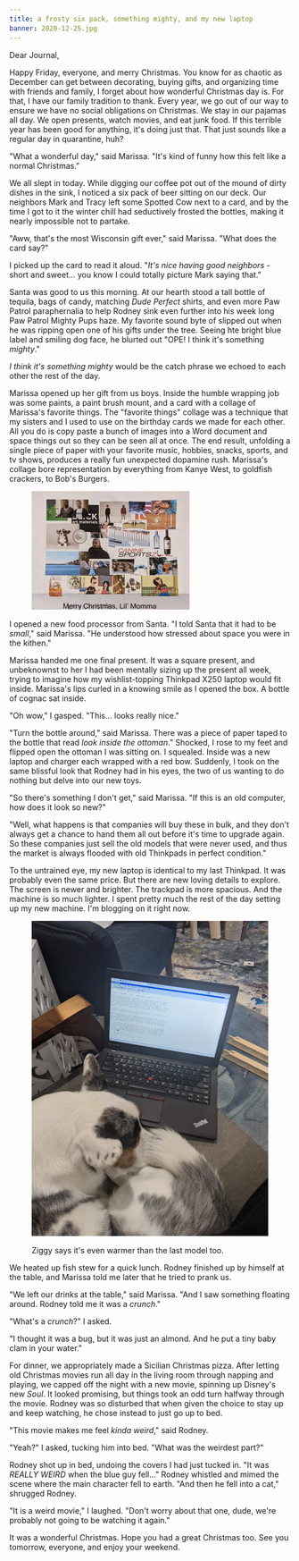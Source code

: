 ```yaml
---
title: a frosty six pack, something mighty, and my new laptop
banner: 2020-12-25.jpg
---
```


Dear Journal,

Happy Friday, everyone, and merry Christmas.  You know for as chaotic
as December can get between decorating, buying gifts, and organizing
time with friends and family, I forget about how wonderful Christmas
day is.  For that, I have our family tradition to thank.  Every year,
we go out of our way to ensure we have no social obligations on
Christmas.  We stay in our pajamas all day.  We open presents, watch
movies, and eat junk food.  If this terrible year has been good for
anything, it's doing just that.  That just sounds like a regular day
in quarantine, huh?

"What a wonderful day," said Marissa.  "It's kind of funny how this
felt like a normal Christmas."

We all slept in today.  While digging our coffee pot out of the mound
of dirty dishes in the sink, I noticed a six pack of beer sitting on
our deck.  Our neighbors Mark and Tracy left some Spotted Cow next to
a card, and by the time I got to it the winter chill had seductively
frosted the bottles, making it nearly impossible not to partake.

"Aww, that's the most Wisconsin gift ever," said Marissa.  "What does
the card say?"

I picked up the card to read it aloud.  "_It's nice having good
neighbors_ - short and sweet... you know I could totally picture Mark
saying that."

Santa was good to us this morning.  At our hearth stood a tall bottle
of tequila, bags of candy, matching _Dude Perfect_ shirts, and even
more Paw Patrol paraphernalia to help Rodney sink even further into
his week long Paw Patrol Mighty Pups haze.  My favorite sound byte of
slipped out when he was ripping open one of his gifts under the tree.
Seeing hte bright blue label and smiling dog face, he blurted out
"OPE!  I think it's something _mighty_."

_I think it's something mighty_ would be the catch phrase we echoed to
each other the rest of the day.

Marissa opened up her gift from us boys.  Inside the humble wrapping
job was some paints, a paint brush mount, and a card with a collage of
Marissa's favorite things.  The "favorite things" collage was a
technique that my sisters and I used to use on the birthday cards we
made for each other.  All you do is copy paste a bunch of images into
a Word document and space things out so they can be seen all at once.
The end result, unfolding a single piece of paper with your favorite
music, hobbies, snacks, sports, and tv shows, produces a really fun
unexpected dopamine rush.  Marissa's collage bore representation by
everything from Kanye West, to goldfish crackers, to Bob's Burgers.

<figure>
<a href="/images/2020-12-25-collage.png">
<img alt="2020 12 25 collage" src="/images/2020-12-25-collage.png"/>
</a>
</figure>

I opened a new food processor from Santa.  "I told Santa that it had
to be _small_," said Marissa.  "He understood how stressed about space
you were in the kithen."

Marissa handed me one final present.  It was a square present, and
unbeknownst to her I had been mentally sizing up the present all week,
trying to imagine how my wishlist-topping Thinkpad X250 laptop would
fit inside.  Marissa's lips curled in a knowing smile as I opened the
box.  A bottle of cognac sat inside.

"Oh wow," I gasped.  "This... looks really nice."

"Turn the bottle around," said Marissa.  There was a piece of paper
taped to the bottle that read _look inside the ottoman_."  Shocked, I
rose to my feet and flipped open the ottoman I was sitting on.  I
squealed.  Inside was a new laptop and charger each wrapped with a red
bow.  Suddenly, I took on the same blissful look that Rodney had in
his eyes, the two of us wanting to do nothing but delve into our new
toys.

"So there's something I don't get," said Marissa.  "If this is an old
computer, how does it look so new?"

"Well, what happens is that companies will buy these in bulk, and they
don't always get a chance to hand them all out before it's time to
upgrade again.  So these companies just sell the old models that were
never used, and thus the market is always flooded with old Thinkpads
in perfect condition."

To the untrained eye, my new laptop is identical to my last Thinkpad.
It was probably even the same price.  But there are new loving details
to explore.  The screen is newer and brighter.  The trackpad is more
spacious.  And the machine is so much lighter.  I spent pretty much
the rest of the day setting up my new machine.  I'm blogging on it
right now.

<figure>
<a href="/images/2020-12-25-laptop.jpg">
<img alt="2020 12 25 laptop" src="/images/2020-12-25-laptop.jpg"/>
</a>
<figcaption>
<p>Ziggy says it's even warmer than the last model too.</p>
</figcaption>
</figure>

We heated up fish stew for a quick lunch.  Rodney finished up by
himself at the table, and Marissa told me later that he tried to prank
us.

"We left our drinks at the table," said Marissa.  "And I saw something
floating around.  Rodney told me it was a _crunch_."

"What's a _crunch_?" I asked.

"I thought it was a bug, but it was just an almond.  And he put a tiny
baby clam in your water."

For dinner, we appropriately made a Sicilian Christmas pizza.  After
letting old Christmas movies run all day in the living room through
napping and playing, we capped off the night with a new movie,
spinning up Disney's new _Soul_.  It looked promising, but things took
an odd turn halfway through the movie.  Rodney was so disturbed that
when given the choice to stay up and keep watching, he chose instead
to just go up to bed.

"This movie makes me feel _kinda weird_," said Rodney.

"Yeah?" I asked, tucking him into bed.  "What was the weirdest part?"

Rodney shot up in bed, undoing the covers I had just tucked in.  "It
was _REALLY WEIRD_ when the blue guy fell..." Rodney whistled and
mimed the scene where the main character fell to earth.  "And then he
fell into a cat," shrugged Rodney.

"It is a weird movie," I laughed.  "Don't worry about that one, dude,
we're probably not going to be watching it again."

It was a wonderful Christmas.  Hope you had a great Christmas too.
See you tomorrow, everyone, and enjoy your weekend.
